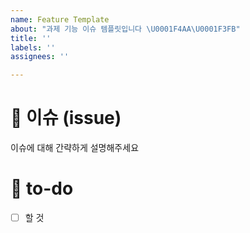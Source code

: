 ```yaml
---
name: Feature Template
about: "과제 기능 이슈 템플릿입니다 \U0001F4AA\U0001F3FB"
title: ''
labels: ''
assignees: ''

---
```


# 👀 이슈 (issue)

이슈에 대해 간략하게 설명해주세요

# 🚀 to-do

<!-- 진행할 작업에 대해 적어주세요 -->

- [ ] 할 것
